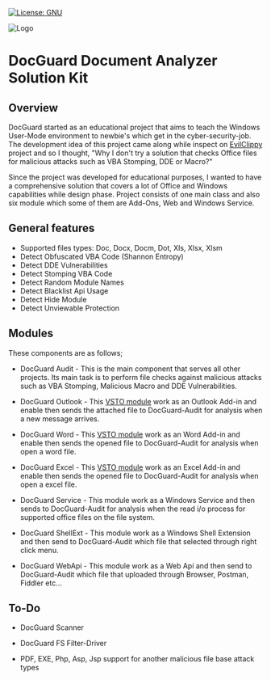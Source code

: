[![License: GNU ](https://img.shields.io/badge/License-GPL%20v3-blue.svg)](https://www.gnu.org/licenses/gpl-3.0.html)

![Logo](https://raw.githubusercontent.com/SteAmeR/DocGuard/master/images/DocGuard_Logo.png)

# DocGuard Document Analyzer Solution Kit

## Overview
DocGuard started as an educational project that aims to teach the Windows User-Mode environment to newbie's which get in the cyber-security-job. The development idea of this project came along while inspect on [EvilClippy](https://github.com/outflanknl/EvilClippy) project and so I thought, "Why I don't try a solution that checks Office files for malicious attacks such as VBA Stomping, DDE or Macro?" 

Since the project was developed for educational purposes, I wanted to have a comprehensive solution that covers a lot of Office and Windows capabilities while design phase. Project consists of one main class and also six module which some of them are Add-Ons, Web and Windows Service. 

## General features

* Supported files types: Doc, Docx, Docm, Dot, Xls, Xlsx, Xlsm 
* Detect Obfuscated VBA Code (Shannon Entropy)
* Detect DDE Vulnerabilities
* Detect Stomping VBA Code
* Detect Random Module Names
* Detect Blacklist Api Usage
* Detect Hide Module
* Detect Unviewable Protection

## Modules
These components are as follows;

* DocGuard Audit - This is the main component that serves all other projects. Its main task is to perform file checks against malicious attacks such as VBA Stomping, Malicious Macro and DDE Vulnerabilities.

* DocGuard Outlook - This [VSTO module](https://docs.microsoft.com/en-us/visualstudio/vsto/create-vsto-add-ins-for-office-by-using-visual-studio?view=vs-2019) work as an Outlook Add-in and enable then sends the attached file to DocGuard-Audit for analysis when a new message arrives.

* DocGuard Word - This [VSTO module](https://docs.microsoft.com/en-us/visualstudio/vsto/create-vsto-add-ins-for-office-by-using-visual-studio?view=vs-2019) work as an Word Add-in and enable then sends the opened file to DocGuard-Audit for analysis when open a word file. 

* DocGuard Excel - This [VSTO module](https://docs.microsoft.com/en-us/visualstudio/vsto/create-vsto-add-ins-for-office-by-using-visual-studio?view=vs-2019) work as an Excel Add-in and enable then sends the opened file to DocGuard-Audit for analysis when open a excel file. 

* DocGuard Service - This module work as a Windows Service and then sends to DocGuard-Audit for analysis when the read i/o process for supported office files on the file system. 

* DocGuard ShellExt - This module work as a Windows Shell Extension and then send to DocGuard-Audit which file that selected through right click menu.

* DocGuard WebApi - This module work as a Web Api and then send to DocGuard-Audit which file that uploaded through Browser, Postman, Fiddler etc...   

## To-Do

* DocGuard Scanner

* DocGuard FS Filter-Driver

* PDF, EXE, Php, Asp, Jsp support for another malicious file base attack types
